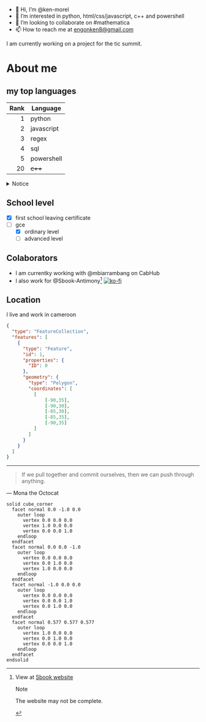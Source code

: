 - 👋 Hi, I’m @ken-morel
- 👀 I’m interested in python, html/css/javascript, c++ and powershell
- 💞️ I’m looking to collaborate on #mathematica
- 📫 How to reach me at engonken8@gmail.com

I am currently working on a project for the tic summit.



# About me

## my top languages



| Rank |   Language    |
|-----:|---------------|
|     1|         python|
|     2|     javascript|
|     3|          regex|
|     4|            sql|
|     5|     powershell|
|    20|        ~~c++~~|


<details>
<summary>Notice</summary>
my level in C++ is verry low
</details>

## School level

- [x] first school leaving certificate
- [ ] gce
  - [x] ordinary level
  - [ ] advanced level

## Colaborators

- I am currentky working with @mbiarrambang on CabHub
- I also work for @Sbook-Antimony[^1]
[![ko-fi](https://ko-fi.com/img/githubbutton_sm.svg)](https://ko-fi.com/G2G4XYJU6)

## Location

I live and work in cameroon
```geojson
{
  "type": "FeatureCollection",
  "features": [
    {
      "type": "Feature",
      "id": 1,
      "properties": {
        "ID": 0
      },
      "geometry": {
        "type": "Polygon",
        "coordinates": [
          [
              [-90,35],
              [-90,30],
              [-85,30],
              [-85,35],
              [-90,35]
          ]
        ]
      }
    }
  ]
}
```

---
> If we pull together and commit ourselves, then we can push through anything.

— Mona the Octocat



[^1]: View at [Sbook website](https://sbook.onrender.com)

      > [!NOTE]
      > The website may not be complete.





```stl
solid cube_corner
  facet normal 0.0 -1.0 0.0
    outer loop
      vertex 0.0 0.0 0.0
      vertex 1.0 0.0 0.0
      vertex 0.0 0.0 1.0
    endloop
  endfacet
  facet normal 0.0 0.0 -1.0
    outer loop
      vertex 0.0 0.0 0.0
      vertex 0.0 1.0 0.0
      vertex 1.0 0.0 0.0
    endloop
  endfacet
  facet normal -1.0 0.0 0.0
    outer loop
      vertex 0.0 0.0 0.0
      vertex 0.0 0.0 1.0
      vertex 0.0 1.0 0.0
    endloop
  endfacet
  facet normal 0.577 0.577 0.577
    outer loop
      vertex 1.0 0.0 0.0
      vertex 0.0 1.0 0.0
      vertex 0.0 0.0 1.0
    endloop
  endfacet
endsolid
```
